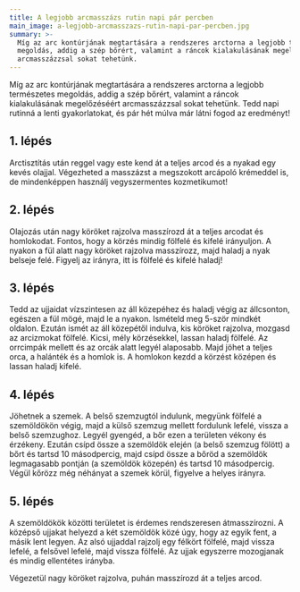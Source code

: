 ```yaml
---
title: A legjobb arcmasszázs rutin napi pár percben
main_image: a-legjobb-arcmasszazs-rutin-napi-par-percben.jpg
summary: >-
  Míg az arc kontúrjának megtartására a rendszeres arctorna a legjobb természetes
  megoldás, addig a szép bőrért, valamint a ráncok kialakulásának megelőzéséért
  arcmasszázzsal sokat tehetünk.
---
```


Míg az arc kontúrjának megtartására a rendszeres arctorna a legjobb természetes
megoldás, addig a szép bőrért, valamint a ráncok kialakulásának megelőzéséért
arcmasszázzsal sokat tehetünk. Tedd napi rutinná a lenti gyakorlatokat, és pár
hét múlva már látni fogod az eredményt!

## 1. lépés
Arctisztítás után reggel vagy este kend át a teljes arcod és a nyakad egy kevés
olajjal. Végezheted a masszázst a megszokott arcápoló krémeddel is, de
mindenképpen használj vegyszermentes kozmetikumot!

## 2. lépés
Olajozás után nagy köröket rajzolva masszírozd át a teljes arcodat és
homlokodat. Fontos, hogy a körzés mindig fölfelé és kifelé irányuljon. A nyakon
a fül alatt nagy köröket rajzolva masszírozz, majd haladj a nyak belseje felé.
Figyelj az irányra, itt is fölfelé és kifelé haladj!

## 3. lépés
Tedd az ujjaidat vízszintesen az áll közepéhez és haladj végig az állcsonton,
egészen a fül mögé, majd le a nyakon. Ismételd meg 5-ször mindkét oldalon.
Ezután ismét az áll közepétől indulva, kis köröket rajzolva, mozgasd az
arcizmokat fölfelé. Kicsi, mély körzésekkel, lassan haladj fölfelé. Az orrcimpák
mellett és az orcák alatt legyél alaposabb. Majd jöhet a teljes orca, a halánték
és a homlok is. A homlokon kezdd a körzést középen és lassan haladj kifelé.

## 4. lépés
Jöhetnek a szemek. A belső szemzugtól indulunk, megyünk fölfelé a szemöldökön
végig, majd a külső szemzug mellett fordulunk lefelé, vissza a belső szemzughoz.
Legyél gyengéd, a bőr ezen a területen vékony és érzékeny. Ezután csípd össze a
szemöldök elején (a belső szemzug fölött) a bőrt és tartsd 10 másodpercig, majd
csípd össze a bőröd a szemöldök legmagasabb pontján (a szemöldök közepén) és
tartsd 10 másodpercig. Végül kőrözz még néhányat a szemek körül, figyelve a
helyes irányra.

## 5. lépés
A szemöldökök közötti területet is érdemes rendszeresen átmasszírozni. A középső
ujjakat helyezd a két szemöldök közé úgy, hogy az egyik fent, a másik lent
legyen. Az alsó ujjaddal rajzolj egy félkört fölfelé, majd vissza lefelé, a
felsővel lefelé, majd vissza fölfelé. Az ujjak egyszerre mozogjanak és mindig
ellentétes irányba.

Végezetül nagy köröket rajzolva, puhán masszírozd át a teljes arcod.


